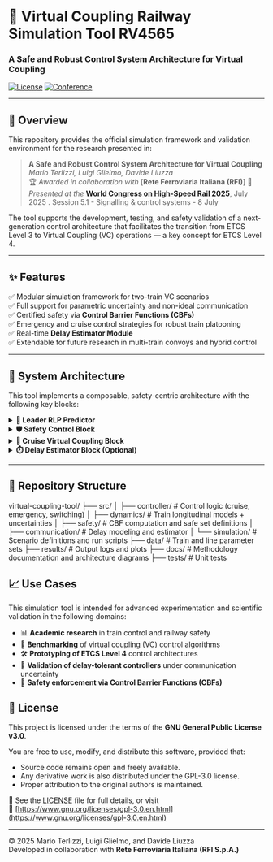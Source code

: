 # 🚄 Virtual Coupling Railway Simulation Tool  RV4565
### A Safe and Robust Control System Architecture for Virtual Coupling

[![License](https://img.shields.io/badge/license-MIT-green.svg)](LICENSE)
[![Conference](https://img.shields.io/badge/Presented%20at-WCHR%202025-blue)](https://uic.org/events/world-congress-on-high-speed-rail)


---

## 📘 Overview

This repository provides the official simulation framework and validation environment for the research presented in:

> **A Safe and Robust Control System Architecture for Virtual Coupling**  
> *Mario Terlizzi, Luigi Glielmo, Davide Liuzza*  
> 🏆 *Awarded in collaboration with* [**Rete Ferroviaria Italiana (RFI)**] 
> 🎤 *Presented at the* [**World Congress on High-Speed Rail 2025**]((https://app1.uichighspeed.org/calendar)), July 2025  . Session 5.1 - Signalling & control systems  - 8 July 

The tool supports the development, testing, and safety validation of a next-generation control architecture that facilitates the transition from ETCS Level 3 to Virtual Coupling (VC) operations — a key concept for ETCS Level 4.

---

## ✨ Features

✅ Modular simulation framework for two-train VC scenarios  
✅ Full support for parametric uncertainty and non-ideal communication  
✅ Certified safety via **Control Barrier Functions (CBFs)**  
✅ Emergency and cruise control strategies for robust train platooning  
✅ Real-time **Delay Estimator Module**  
✅ Extendable for future research in multi-train convoys and hybrid control  

---

## 🧠 System Architecture

This tool implements a composable, safety-centric architecture with the following key blocks:

<details>
<summary><strong>🧩 Leader RLP Predictor</strong></summary>

Estimates the **Robust Lower Proxy (RLP)** of the leader’s trajectory under worst-case (emergency braking) assumptions.
Ensures the follower can predict a minimum safe trajectory in the absence of fresh data.
</details>

<details>
<summary><strong>🛡️ Safety Control Block</strong></summary>

Implements a **Control Barrier Function**-based safety supervisor.  
Triggers **emergency braking** of the follower if predicted trajectories violate safety guarantees.
</details>

<details>
<summary><strong>🚦 Cruise Virtual Coupling Block</strong></summary>

Predictive controller that regulates the follower’s position during normal operations, optimizing speed tracking and spacing with real-time adaptation based on communication health.
</details>

<details>
<summary><strong>⏱️ Delay Estimator Block (Optional)</strong></summary>

Estimates packet delay distributions and updates a safety horizon dynamically.  
Mitigates unnecessary braking due to transient communication issues.
</details>

---

## 📂 Repository Structure

virtual-coupling-tool/
├── src/
│ ├── controller/ # Control logic (cruise, emergency, switching)
│ ├── dynamics/ # Train longitudinal models + uncertainties
│ ├── safety/ # CBF computation and safe set definitions
│ ├── communication/ # Delay modeling and estimator
│ └── simulation/ # Scenario definitions and run scripts
├── data/ # Train and line parameter sets
├── results/ # Output logs and plots
├── docs/ # Methodology documentation and architecture diagrams
├── tests/ # Unit tests

## 📈 Use Cases

This simulation tool is intended for advanced experimentation and scientific validation in the following domains:

- 📊 **Academic research** in train control and railway safety
- 🚄 **Benchmarking** of virtual coupling (VC) control algorithms
- 🛠️ **Prototyping of ETCS Level 4** control architectures
- 📡 **Validation of delay-tolerant controllers** under communication uncertainty
- 🧮 **Safety enforcement via Control Barrier Functions (CBFs)**

## 📝 License

This project is licensed under the terms of the **GNU General Public License v3.0**.

You are free to use, modify, and distribute this software, provided that:

- Source code remains open and freely available.
- Any derivative work is also distributed under the GPL-3.0 license.
- Proper attribution to the original authors is maintained.

📄 See the [LICENSE](./LICENSE) file for full details, or visit  
🔗 [https://www.gnu.org/licenses/gpl-3.0.en.html](https://www.gnu.org/licenses/gpl-3.0.en.html)

---

© 2025 Mario Terlizzi, Luigi Glielmo, and Davide Liuzza  
Developed in collaboration with **Rete Ferroviaria Italiana (RFI S.p.A.)**


